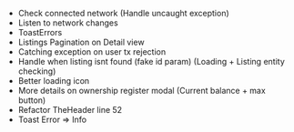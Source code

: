 - Check connected network (Handle uncaught exception)
- Listen to network changes
- ToastErrors
- Listings Pagination on Detail view
- Catching exception on user tx rejection
- Handle when listing isnt found (fake id param) (Loading + Listing entity checking)
- Better loading icon
- More details on ownership register modal (Current balance + max button)
- Refactor TheHeader line 52
- Toast Error => Info
